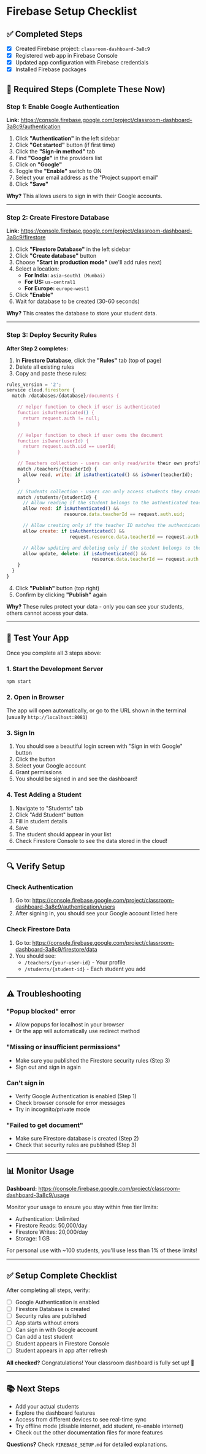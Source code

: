 # Firebase Setup Checklist

## ✅ Completed Steps

- [x] Created Firebase project: `classroom-dashboard-3a8c9`
- [x] Registered web app in Firebase Console
- [x] Updated app configuration with Firebase credentials
- [x] Installed Firebase packages

## 🔲 Required Steps (Complete These Now)

### Step 1: Enable Google Authentication

**Link:** https://console.firebase.google.com/project/classroom-dashboard-3a8c9/authentication

1. Click **"Authentication"** in the left sidebar
2. Click **"Get started"** button (if first time)
3. Click the **"Sign-in method"** tab
4. Find **"Google"** in the providers list
5. Click on **"Google"**
6. Toggle the **"Enable"** switch to ON
7. Select your email address as the "Project support email"
8. Click **"Save"**

**Why?** This allows users to sign in with their Google accounts.

---

### Step 2: Create Firestore Database

**Link:** https://console.firebase.google.com/project/classroom-dashboard-3a8c9/firestore

1. Click **"Firestore Database"** in the left sidebar
2. Click **"Create database"** button
3. Choose **"Start in production mode"** (we'll add rules next)
4. Select a location:
   - **For India:** `asia-south1 (Mumbai)`
   - **For US:** `us-central1`
   - **For Europe:** `europe-west1`
5. Click **"Enable"**
6. Wait for database to be created (30-60 seconds)

**Why?** This creates the database to store your student data.

---

### Step 3: Deploy Security Rules

**After Step 2 completes:**

1. In **Firestore Database**, click the **"Rules"** tab (top of page)
2. Delete all existing rules
3. Copy and paste these rules:

```javascript
rules_version = '2';
service cloud.firestore {
  match /databases/{database}/documents {

    // Helper function to check if user is authenticated
    function isAuthenticated() {
      return request.auth != null;
    }

    // Helper function to check if user owns the document
    function isOwner(userId) {
      return request.auth.uid == userId;
    }

    // Teachers collection - users can only read/write their own profile
    match /teachers/{teacherId} {
      allow read, write: if isAuthenticated() && isOwner(teacherId);
    }

    // Students collection - users can only access students they created
    match /students/{studentId} {
      // Allow reading if the student belongs to the authenticated teacher
      allow read: if isAuthenticated() &&
                     resource.data.teacherId == request.auth.uid;

      // Allow creating only if the teacher ID matches the authenticated user
      allow create: if isAuthenticated() &&
                       request.resource.data.teacherId == request.auth.uid;

      // Allow updating and deleting only if the student belongs to the authenticated teacher
      allow update, delete: if isAuthenticated() &&
                               resource.data.teacherId == request.auth.uid;
    }
  }
}
```

4. Click **"Publish"** button (top right)
5. Confirm by clicking **"Publish"** again

**Why?** These rules protect your data - only you can see your students, others cannot access your data.

---

## 🚀 Test Your App

Once you complete all 3 steps above:

### 1. Start the Development Server

```bash
npm start
```

### 2. Open in Browser

The app will open automatically, or go to the URL shown in the terminal (usually `http://localhost:8081`)

### 3. Sign In

1. You should see a beautiful login screen with "Sign in with Google" button
2. Click the button
3. Select your Google account
4. Grant permissions
5. You should be signed in and see the dashboard!

### 4. Test Adding a Student

1. Navigate to "Students" tab
2. Click "Add Student" button
3. Fill in student details
4. Save
5. The student should appear in your list
6. Check Firestore Console to see the data stored in the cloud!

---

## 🔍 Verify Setup

### Check Authentication

1. Go to: https://console.firebase.google.com/project/classroom-dashboard-3a8c9/authentication/users
2. After signing in, you should see your Google account listed here

### Check Firestore Data

1. Go to: https://console.firebase.google.com/project/classroom-dashboard-3a8c9/firestore/data
2. You should see:
   - `/teachers/{your-user-id}` - Your profile
   - `/students/{student-id}` - Each student you add

---

## ⚠️ Troubleshooting

### "Popup blocked" error
- Allow popups for localhost in your browser
- Or the app will automatically use redirect method

### "Missing or insufficient permissions"
- Make sure you published the Firestore security rules (Step 3)
- Sign out and sign in again

### Can't sign in
- Verify Google Authentication is enabled (Step 1)
- Check browser console for error messages
- Try in incognito/private mode

### "Failed to get document"
- Make sure Firestore database is created (Step 2)
- Check that security rules are published (Step 3)

---

## 📊 Monitor Usage

**Dashboard:** https://console.firebase.google.com/project/classroom-dashboard-3a8c9/usage

Monitor your usage to ensure you stay within free tier limits:
- Authentication: Unlimited
- Firestore Reads: 50,000/day
- Firestore Writes: 20,000/day
- Storage: 1 GB

For personal use with ~100 students, you'll use less than 1% of these limits!

---

## ✅ Setup Complete Checklist

After completing all steps, verify:

- [ ] Google Authentication is enabled
- [ ] Firestore Database is created
- [ ] Security rules are published
- [ ] App starts without errors
- [ ] Can sign in with Google account
- [ ] Can add a test student
- [ ] Student appears in Firestore Console
- [ ] Student appears in app after refresh

**All checked?** Congratulations! Your classroom dashboard is fully set up! 🎉

---

## 📚 Next Steps

- Add your actual students
- Explore the dashboard features
- Access from different devices to see real-time sync
- Try offline mode (disable internet, add student, re-enable internet)
- Check out the other documentation files for more features

**Questions?** Check `FIREBASE_SETUP.md` for detailed explanations.
